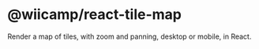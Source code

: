 # @wiicamp/react-tile-map

Render a map of tiles, with zoom and panning, desktop or mobile, in React.
